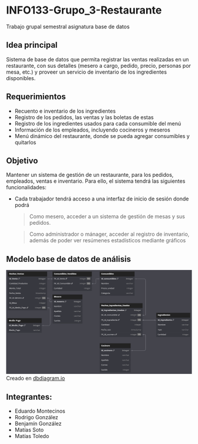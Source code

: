 # INFO133-Grupo_3-Restaurante
Trabajo grupal semestral asignatura base de datos

## Idea principal

Sistema de base de datos que permita registrar las ventas realizadas en un restaurante, con sus detalles (mesero a cargo, pedido, precio, personas por mesa, etc.) y proveer un servicio de inventario de los ingredientes disponibles.


## Requerimientos

- Recuento e inventario de los ingredientes
- Registro de los pedidos, las ventas y las boletas de estas
- Registro de los ingredientes usados para cada consumible del menú
- Información de los empleados, incluyendo cocineros y meseros
- Menú dinámico del restaurante, donde se pueda agregar consumibles y quitarlos

## Objetivo

Mantener un sistema de gestión de un restaurante, para los pedidos, empleados, ventas e inventario. Para ello, el sistema tendrá las siguientes funcionalidades:
- Cada trabajador tendrá acceso a una interfaz de inicio de sesión donde podrá
    > Como mesero, acceder a un sistema de gestión de mesas y sus pedidos.
     
    > Como administrador o mánager, acceder al registro de inventario, además de poder ver resúmenes estadísticos mediante gráficos

## Modelo base de datos de análisis

![Modelo base de datos analítica](documentos/modelodb-analisis.png)
Creado en [dbdiagram.io](https://dbdiagram.io/d/RestaurantDB-V2-0-6818e8e31ca52373f588d4c4)

## Integrantes:
- Eduardo Montecinos
- Rodrigo González
- Benjamín González
- Matías Soto
- Matías Toledo